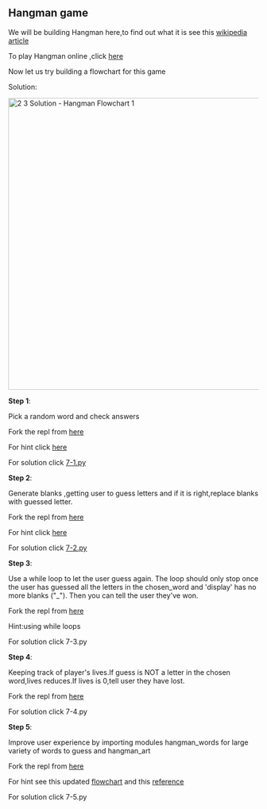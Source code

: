 ## Hangman game

We will be building Hangman here,to find out what it is see this [wikipedia article](https://en.wikipedia.org/wiki/Hangman_(game))

To play Hangman online ,click [here](https://hangmanwordgame.com/?fca=1&success=0#/)

Now let us try building a flowchart for this game

Solution:

<img width="588" alt="2 3 Solution - Hangman Flowchart 1" src="https://user-images.githubusercontent.com/77121296/119451041-6ab2c200-bd52-11eb-9635-37292a330444.png">

**Step 1**:

Pick a random word and check answers

Fork the repl from [here](https://replit.com/@appbrewery/Day-7-Hangman-1-Start)

For hint click [here](https://developers.google.com/edu/python/lists#for-and-in)

For solution click [7-1.py](https://github.com/priyanka-111-droid/100daysofcode/blob/main/Day7/7-1.py)

**Step 2**:

Generate blanks ,getting user to guess letters and if it is right,replace blanks with guessed letter.

Fork the repl from [here](https://replit.com/@appbrewery/Day-7-Hangman-2-Start)

For hint click [here](https://developers.google.com/edu/python/lists#range)

For solution click [7-2.py](https://github.com/priyanka-111-droid/100daysofcode/blob/main/Day7/7-2.py)

**Step 3**:

Use a while loop to let the user guess again. The loop should only stop once the user has guessed all the letters in the chosen_word and 'display' has no more blanks ("_"). Then you can tell the user they've won.

Fork the repl from [here](https://replit.com/@appbrewery/Day-7-Hangman-3-Start)

Hint:using while loops 

For solution click 7-3.py

**Step 4**:

Keeping track of player's lives.If guess is NOT a letter in the chosen word,lives reduces.If lives is 0,tell user they have lost.

Fork the repl from [here](https://replit.com/@appbrewery/Day-7-Hangman-4-Start)

For solution click 7-4.py

**Step 5**:

Improve user experience by importing modules hangman_words for large variety of words to guess and hangman_art

Fork the repl from [here](https://replit.com/@appbrewery/Day-7-Hangman-5-Start)

For hint see this updated [flowchart](https://viewer.diagrams.net/?highlight=0000ff&edit=_blank&layers=1&nav=1&title=Step%205#R7VtdW6M4FP41ffZqfcpn62XrOOqszjrq6nq1TywpMALphrS28%2Bs3gYSPBBUtFLR7VXJIgJw35z0fSQfGUbg%2BwWDhXSAHBgN96KwHxpeBrmtDbUh%2FmGSTSiz7MBW42Hd4p1xw7f%2BCYiSXLn0HxqWOBKGA%2BIuycIaiCM5ISQYwRk%2FlbnMUlN%2B6AC5UBNczEKjSO98hXiod66Ncfgp91xNv1sT8QiA685nEHnDQU0FkHA%2BMI4wQSa%2FC9REMmPKEXu7ONnfB%2BaN98u1H%2FC%2F4a%2FrHzffb39OHfX3LkGwKGEbk3Y%2BGehTa4Ofq8ZKsVtduPNXWG%2FHoFQiWXF98rmQjFAgdqk%2FeRJh4yEURCI5z6RSjZeRA9pohbeV9zhFaUKFGhT8hIRu%2BOMCSICrySBjwuzXnxz82Rks8gy%2F0M%2FgyA9iF5IXJc1zZBAtrhWvvBKIQEryhHTAMAPFX5QUF%2BLp0s3657ukFV%2F8bUDYUKK5vJlc3Ch65tpnqnjyfwOsFSBTyRE24rNk5ighXu0anNnUDEMccqJhg9JgZBeudrfDhm0FZQUzg%2BkU1irs21zsnFIM3n3Lr1ITJeQXLNIfbK75yGaiK%2F1g28NLaftUG9K5soJqO9hoLrTMwfujfkHexml4g78dkeTY2rm7X2fR2qnq49snfbPiBxVv3hTtf1vzJSWMjGhGdbmEQa94X7%2BXDkpYYV6ntdnGvVPRwS5T50Evk08%2FOeDaLWzjPaiOJQNPv4qOktZJ9xvtteaiY8gmMIAYEsm9g8wORg0LG%2FAg7LLTDScsDkRuC6B8mjQ8Wm84c4NwPgiMUIJy81nAAHM9n2bDCHXs2hg%2FzHbpMTevaZwqqegbdOImfIzaFhwBEj7EQBtT4IWZXfpQh%2F9kCHKuMVoZCES1zl2hZvfCq29F0Y6ys1%2FTGdtPOuB5Nm0ZrNF3pfIyP4uXb9tb6TuA17N16YZWnJ%2FEjW%2F4eI%2BplDHFSkEkKNTCOuWtOafrzMbOcenbuR8f%2FM7PCuK8y82E3zGxZ9Ux3gjHYFLotWIf4%2BfdosgewhtK6Sp%2FYKC9o4y55Xyuwfu4D2sjudr44tVHTq3MrgrEVgjmLM%2FpPKB%2By3Gug2wGd1fSBkr7tsivhAtJAPe2fhOvGV9UveCh8WMav%2B4TWiF0Kuc0qYq8KucdtEbtufZS4qif2dVjTvnSzV%2FZ1qNjXFVwEbP0Lo0kS4GQp0pUohE0EWG0ZkxQkWXWDJDlxaa7YoOav9zBWlEenR8oaKldqIhRBqazDRSDw3Yg2Z1STFBVjypTlz0Aw4TdC33ESC62CpGy1baEylhjOVlGpIji9NYLbk%2FJwYwQnAoPXGa6zfcnKAoG9Hzi3V1ioAr5S02aXjkx8ZYFkz1EsavWBP08uIxYsLnCav%2FBK%2FUAp3QNMti%2Fc96b6LjtE87CmQ5TzxeawUqOO72jP%2FKEhZ82dO8QPU0ntiUMUSLzuEPVehfxGNzW6bUonWgnmHPW%2BAd0rnMVnF1j2FKx4Ypd8xjKqLJ2gJfOOaJ74zRU7%2FNjDkokulUzs7ksm6l7FyeTimEr%2BvD2%2B2i6aaEuL8o7CqGqvd6c7Cnqnhd23b%2Bg1xzKNF4bqbQuMZChb3tEzuk283%2BN%2BskY37sf8mO7HVOhwgpMkLBmb1BFtEDKiix7iRaI32RNlh29YkA%2F7WbuXy42jmgzanh9Ss6v9KzfKm5J21%2BmVoUZj%2B4eKXAUeDbtGRT2wvX%2BViHHfTEX1HHsHiilhou8Ok%2BfPeJcgueRV1NOsihrQmGzQq2Kqou%2B6UNVOmLRxTXffxO5iJTJq1nkD8whLHJHz5zzv%2F22VxmAYAofNKz9DQTzA8Gzk7Fx%2F8DKtEl5GBbllpy92gpdKblV4lbfZRcVm5qVbGj6LiSPE4JKOtxx8FuBkBrSqgLOrgLPeDBxt5n%2BDTfPc%2FM%2FExvF%2F) and this [reference](https://www.askpython.com/python/python-import-statement)

For solution click 7-5.py





